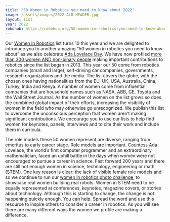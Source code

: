 ```yaml
---
title: "50 Women in Robotics you need to know about 2022"
image: /assets/images/2022-ALD-HEADER.jpg
layout: list
year: 2022
robohub: https://robohub.org/50-women-in-robotics-you-need-to-know-about-2022/
---
```


Our [Women in Robotics](https://www.womeninrobotics.org/) list turns 10 this year and we are delighted to introduce you to another amazing “50 women in robotics you need to know about” as we also celebrate [Ada Lovelace Day](https://findingada.com/). We have now profiled [more than 300 women AND non-binary people](https://robohub.org/?s=women+in+robotics+you+need+to+know+about) making important contributions to robotics since the list began in 2013. This year our 50 come from robotics companies (small and large), self-driving car companies, governments, research organizations and the media. The list covers the globe, with the chosen ones having nationalities from the EU, UK, USA, Australia, China, Turkey, India and Kenya. A number of women come from influential companies that are household names such as NASA, ABB, GE, Toyota and the Wall Street Journal. As the number of women on the list grows so does the combined global impact of their efforts, increasing the visibility of women in the field who may otherwise go unrecognized. We publish this list to overcome the unconscious perception that women aren’t making significant contributions. We encourage you to use our lists to help find women for keynotes, panels, interviews and to cite their work and include them in curricula.

The role models these 50 women represent are diverse, ranging from emeritus to early career stage. Role models are important. Countess Ada Lovelace, the world’s first computer programmer and an extraordinary mathematician, faced an uphill battle in the days when women were not encouraged to pursue a career in science. Fast forward 200 years and there are still not enough women in science, technology, engineering or math (STEM). One key reason is clear: the lack of visible female role models and so we continue to run our [women in robotics photo challenge](https://robohub.org/join-the-women-in-robotics-photo-challenge/), to showcase real women building real robots. Women in STEM need to be equally represented at conferences, keynotes, magazine covers, or stories about technology. Although this is starting to change, the change is not happening quickly enough. You can help. Spread the word and use this resource to inspire others to consider a career in robotics. As you will see there are many different ways the women we profile are making a difference.
